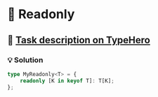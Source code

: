 # 📝 Readonly

## 🔗 [Task description on TypeHero](https://typehero.dev/challenge/readonly)

### 💡 Solution

```typescript
type MyReadonly<T> = {
	readonly [K in keyof T]: T[K];
};
```
